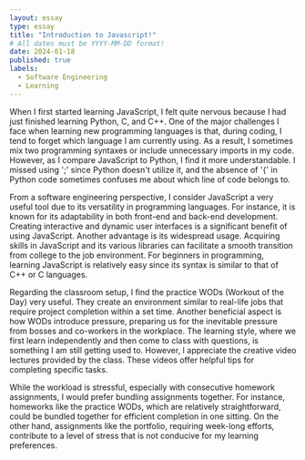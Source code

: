 ```yaml
---
layout: essay
type: essay
title: "Introduction to Javascript!"
# All dates must be YYYY-MM-DD format!
date: 2024-01-18
published: true
labels:
  - Software Engineering
  - Learning
---
```


When I first started learning JavaScript, I felt quite nervous because I had just finished learning Python, C, and C++. One of the major challenges I face when learning new programming languages is that, during coding, I tend to forget which language I am currently using. As a result, I sometimes mix two programming syntaxes or include unnecessary imports in my code. However, as I compare JavaScript to Python, I find it more understandable. I missed using ';' since Python doesn't utilize it, and the absence of '{' in Python code sometimes confuses me about which line of code belongs to.

From a software engineering perspective, I consider JavaScript a very useful tool due to its versatility in programming languages. For instance, it is known for its adaptability in both front-end and back-end development. Creating interactive and dynamic user interfaces is a significant benefit of using JavaScript. Another advantage is its widespread usage. Acquiring skills in JavaScript and its various libraries can facilitate a smooth transition from college to the job environment. For beginners in programming, learning JavaScript is relatively easy since its syntax is similar to that of C++ or C languages.

Regarding the classroom setup, I find the practice WODs (Workout of the Day) very useful. They create an environment similar to real-life jobs that require project completion within a set time. Another beneficial aspect is how WODs introduce pressure, preparing us for the inevitable pressure from bosses and co-workers in the workplace. The learning style, where we first learn independently and then come to class with questions, is something I am still getting used to. However, I appreciate the creative video lectures provided by the class. These videos offer helpful tips for completing specific tasks.

While the workload is stressful, especially with consecutive homework assignments, I would prefer bundling assignments together. For instance, homeworks like the practice WODs, which are relatively straightforward, could be bundled together for efficient completion in one sitting. On the other hand, assignments like the portfolio, requiring week-long efforts, contribute to a level of stress that is not conducive for my learning preferences.
